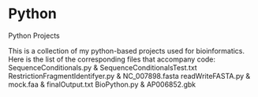 # Python
Python Projects

This is a collection of my python-based projects used for bioinformatics.
Here is the list of the corresponding files that accompany code:
  SequenceConditionals.py & SequenceConditionalsTest.txt
  RestrictionFragmentIdentifyer.py & NC_007898.fasta
  readWriteFASTA.py & mock.faa & finalOutput.txt
  BioPython.py & AP006852.gbk

